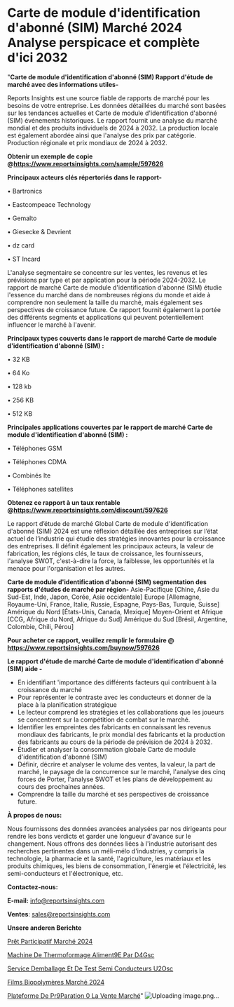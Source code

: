 # Carte de module d'identification d'abonné (SIM) Marché 2024 Analyse perspicace et complète d'ici 2032

"<strong>Carte de module d'identification d'abonné (SIM) Rapport d'étude de marché avec des informations utiles-</strong>

Reports Insights est une source fiable de rapports de marché pour les besoins de votre entreprise. Les données détaillées du marché sont basées sur les tendances actuelles et Carte de module d'identification d'abonné (SIM) événements historiques. Le rapport fournit une analyse du marché mondial et des produits individuels de 2024 à 2032. La production locale est également abordée ainsi que l'analyse des prix par catégorie. Production régionale et prix mondiaux de 2024 à 2032.

<strong><b>Obtenir un exemple de copie @</b></strong><a href=https://www.reportsinsights.com/sample/597626><strong><b>https://www.reportsinsights.com/sample/597626</b></strong></a>

<b>Principaux acteurs clés répertoriés dans le rapport-</b>

<b> </b>• Bartronics

• Eastcompeace Technology

• Gemalto

• Giesecke & Devrient

• dz card

• ST Incard

L'analyse segmentaire se concentre sur les ventes, les revenus et les prévisions par type et par application pour la période 2024-2032. Le rapport de marché Carte de module d'identification d'abonné (SIM) étudie l'essence du marché dans de nombreuses régions du monde et aide à comprendre non seulement la taille du marché, mais également ses perspectives de croissance future. Ce rapport fournit également la portée des différents segments et applications qui peuvent potentiellement influencer le marché à l'avenir.

<strong>Principaux types couverts dans le rapport de marché Carte de module d'identification d'abonné (SIM) :</strong>

• 32 KB

• 64 Ko

• 128 kb

• 256 KB

• 512 KB

<strong>Principales applications couvertes par le rapport de marché Carte de module d'identification d'abonné (SIM) :</strong>

• Téléphones GSM

• Téléphones CDMA

• Combinés lte

• Téléphones satellites

<strong><b>Obtenez ce rapport à un taux rentable @</b></strong><a href=https://www.reportsinsights.com/discount/597626><strong><b>https://www.reportsinsights.com/discount/597626</b></strong></a>

Le rapport d’étude de marché Global Carte de module d'identification d'abonné (SIM) 2024 est une réflexion détaillée des entreprises sur l’état actuel de l’industrie qui étudie des stratégies innovantes pour la croissance des entreprises. Il définit également les principaux acteurs, la valeur de fabrication, les régions clés, le taux de croissance, les fournisseurs, l'analyse SWOT, c'est-à-dire la force, la faiblesse, les opportunités et la menace pour l'organisation et les autres.

<strong>Carte de module d'identification d'abonné (SIM) segmentation des rapports d'études de marché par région-</strong>
Asie-Pacifique [Chine, Asie du Sud-Est, Inde, Japon, Corée, Asie occidentale]
Europe [Allemagne, Royaume-Uni, France, Italie, Russie, Espagne, Pays-Bas, Turquie, Suisse]
Amérique du Nord [États-Unis, Canada, Mexique]
Moyen-Orient et Afrique [CCG, Afrique du Nord, Afrique du Sud]
Amérique du Sud [Brésil, Argentine, Colombie, Chili, Pérou]

<strong>Pour acheter ce rapport, veuillez remplir le formulaire @   <a href=https://www.reportsinsights.com/buynow/597626>https://www.reportsinsights.com/buynow/597626</a></strong>

<strong>Le rapport d'étude de marché Carte de module d'identification d'abonné (SIM) aide -</strong>
<ul>
  <li>En identifiant 'importance des différents facteurs qui contribuent à la croissance du marché</li>
  <li>Pour représenter le contraste avec les conducteurs et donner de la place à la planification stratégique</li>
  <li>Le lecteur comprend les stratégies et les collaborations que les joueurs se concentrent sur la compétition de combat sur le marché.</li>
  <li>Identifier les empreintes des fabricants en connaissant les revenus mondiaux des fabricants, le prix mondial des fabricants et la production des fabricants au cours de la période de prévision de 2024 à 2032.</li>
  <li>Étudier et analyser la consommation globale Carte de module d'identification d'abonné (SIM)</li>
  <li>Définir, décrire et analyser le volume des ventes, la valeur, la part de marché, le paysage de la concurrence sur le marché, l'analyse des cinq forces de Porter, l'analyse SWOT et les plans de développement au cours des prochaines années.</li>
  <li>Comprendre la taille du marché et ses perspectives de croissance future.</li>
</ul>
<strong>À propos de nous:</strong>

Nous fournissons des données avancées analysées par nos dirigeants pour rendre les bons verdicts et garder une longueur d'avance sur le changement. Nous offrons des données liées à l'industrie autorisant des recherches pertinentes dans un méli-mélo d'industries, y compris la technologie, la pharmacie et la santé, l'agriculture, les matériaux et les produits chimiques, les biens de consommation, l'énergie et l'électricité, les semi-conducteurs et l'électronique, etc.

<strong>Contactez-nous:</strong>

<strong>E-mail:</strong> <a href=mailto:info@reportsinsights.com>info@reportsinsights.com</a>

<strong>Ventes</strong>: <a href=mailto:sales@reportsinsights.com>sales@reportsinsights.com</a>

<strong>Unsere anderen Berichte</strong>

<a href=https://www.linkedin.com/pulse/prêt-participatif-marché-dernier-aperçu-de-la-taille-5koxc/>Prêt Participatif Marché 2024</a>

<a href=https://www.linkedin.com/pulse/machine-de-thermoformage-aliment%C3%A9e-par-d4gsc/>Machine De Thermoformage Aliment9E Par D4Gsc</a>

<a href=https://www.linkedin.com/pulse/service-demballage-et-de-test-semi-conducteurs-u2osc/>Service Demballage Et De Test Semi Conducteurs U2Osc</a>

<a href=https://www.linkedin.com/pulse/films-biopolymères-marchéperspectives-futures-l9gzc/>Films Biopolymères Marché 2024</a>

<a href=https://www.linkedin.com/pulse/plateforme-de-pr%C3%A9paration-%C3%A0-la-vente-march%C3%A9-jehqc/>Plateforme De Pr9Paration 0 La Vente Marché</a>"
![Uploading image.png…]()
